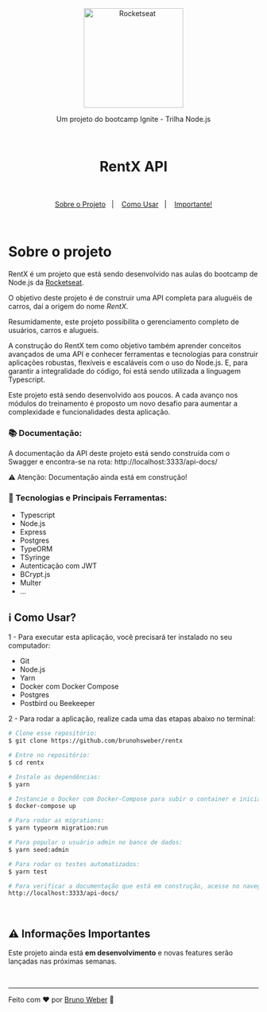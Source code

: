 <div align="center">
	    <img alt="Rocketseat" src="https://res.cloudinary.com/brunohsweber/image/upload/v1598031546/rocketseat_logo.png" width="200px"/>
</div>

<p align="center">
Um projeto do bootcamp Ignite - Trilha Node.js
</p>

<br>

<h1 align="center">
RentX API
</h1>

<br>

<p align="center">
  <a href="#sobre-o-projeto">Sobre o Projeto</a>&nbsp;&nbsp;&nbsp;|&nbsp;&nbsp;&nbsp;
  <a href="#information_source-como-usar">Como Usar</a>&nbsp;&nbsp;&nbsp;|&nbsp;&nbsp;&nbsp;
  <a href="#warning-informações-importantes">Importante!</a>
</p>

<br>

# Sobre o projeto

RentX é um projeto que está sendo desenvolvido nas aulas do bootcamp de Node.js da [Rocketseat](http://www.rocketseat.com.br).

O objetivo deste projeto é de construir uma API completa para aluguéis de carros, daí a origem do nome _RentX_.

Resumidamente, este projeto possibilita o gerenciamento completo de usuários, carros e alugueis.

A construção do RentX tem como objetivo também aprender conceitos avançados de uma API e conhecer ferramentas e tecnologias para construir aplicações robustas, flexíveis e escaláveis com o uso do Node.js. E, para garantir a integralidade do código, foi está sendo utilizada a linguagem Typescript.

Este projeto está sendo desenvolvido aos poucos. A cada avanço nos módulos do treinamento é proposto um novo desafio para aumentar a complexidade e funcionalidades desta aplicação.

### :books: Documentação:

A documentação da API deste projeto está sendo construída com o Swagger e encontra-se na rota: http://localhost:3333/api-docs/

:warning: Atenção: Documentação ainda está em construção!

### :rocket: Tecnologias e Principais Ferramentas:

- Typescript
- Node.js
- Express
- Postgres
- TypeORM
- TSyringe
- Autenticação com JWT
- BCrypt.js
- Multer
- ...

## :information_source: Como Usar?

1 - Para executar esta aplicação, você precisará ter instalado no seu computador:

- Git
- Node.js
- Yarn
- Docker com Docker Compose
- Postgres
- Postbird ou Beekeeper

2 - Para rodar a aplicação, realize cada uma das etapas abaixo no terminal:

```bash
# Clone esse repositório:
$ git clone https://github.com/brunohsweber/rentx

# Entre no repositório:
$ cd rentx

# Instale as dependências:
$ yarn

# Instancie o Docker com Docker-Compose para subir o container e iniciar a aplicação:
$ docker-compose up

# Para rodar as migrations:
$ yarn typeorm migration:run

# Para popular o usuário admin no banco de dados:
$ yarn seed:admin

# Para rodar os testes automatizados:
$ yarn test

# Para verificar a documentação que está em construção, acesse no navegador:
http://localhost:3333/api-docs/

```
<br>

## :warning: Informações Importantes

Este projeto ainda está **em desenvolvimento** e novas features serão lançadas nas próximas semanas.

<br>

---

Feito com ♥ por [Bruno Weber](https://brunoweber.com.br) :wave: